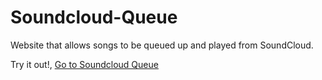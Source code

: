 # Soundcloud-Queue
Website that allows songs to be queued up and played from SoundCloud.

Try it out!, [Go to Soundcloud Queue](https://ahnilica.github.io/Soundcloud-Queue/)
